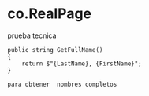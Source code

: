 # co.RealPage
prueba tecnica


    public string GetFullName()
    {
        return $"{LastName}, {FirstName}";
    }
    
    para obtener  nombres completos
